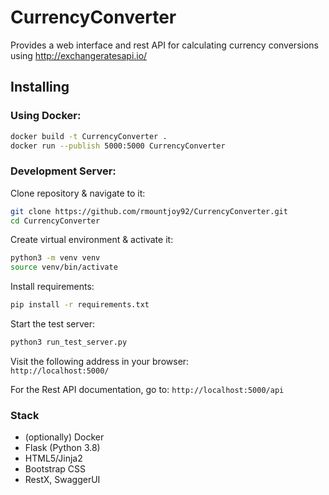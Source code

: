 # CurrencyConverter

Provides a web interface and rest API for calculating currency conversions using http://exchangeratesapi.io/

## Installing

### Using Docker:
```bash
docker build -t CurrencyConverter .
docker run --publish 5000:5000 CurrencyConverter
```

### Development Server:
Clone repository & navigate to it:

```bash
git clone https://github.com/rmountjoy92/CurrencyConverter.git
cd CurrencyConverter
```

Create virtual environment & activate it:

```bash
python3 -m venv venv
source venv/bin/activate
```

Install requirements:

```bash
pip install -r requirements.txt
```

Start the test server:
```bash
python3 run_test_server.py
 ```



Visit the following address in your browser:  
`http://localhost:5000/`

For the Rest API documentation, go to:
`http://localhost:5000/api`

### Stack
- (optionally) Docker
- Flask (Python 3.8)
- HTML5/Jinja2
- Bootstrap CSS
- RestX, SwaggerUI
